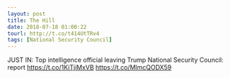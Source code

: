 ```yaml
---
layout: post
title: The Hill
date: 2018-07-18 01:00:22
tourl: http://t.co/t414UtTRv4
tags: [National Security Council]
---
```

JUST IN: Top intelligence official leaving Trump National Security Council: report https://t.co/1KiTjiMxVB https://t.co/MlmcQODX59